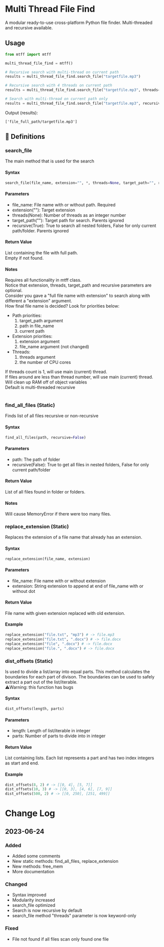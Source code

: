 # Multi Thread File Find
A modular ready-to-use cross-platform Python file finder. Multi-threaded and recursive available.

## Usage
```python
from mtff import mtff

multi_thread_file_find = mtff()

# Recursive search with multi-thread on current path
results = multi_thread_file_find.search_file("targetfile.mp3")

# Recursive search with 4 threads on current path
results = multi_thread_file_find.search_file("targetfile.mp3", threads=4)

# Search with multi-thread on current path only
results = multi_thread_file_find.search_file("targetfile.mp3", recursive=False)
```
Output (results):
```
['file_full_path/targetfile.mp3']
```
## 📖 Definitions

### search_file
The main method that is used for the search

#### Syntax
```python
search_file(file_name, extension="", *, threads=None, target_path="", recursive=True)
```
#### Parameters
<ul>
  <li>file_name: File name with or without path. Required</li>
  <li>extension(""): Target extension</li>
  <li>threads(None): Number of threads as an integer number</li>
  <li>target_path(""): Target path for search. Parents ignored</li>
  <li>recursive(True): True to search all nested folders, False for only current path/folder. Parents ignored</li>
</ul>

#### Return Value
List containing the file with full path.<br/>
Empty if not found.

#### Notes
Requires all functionality in mtff class.<br/>
Notice that extension, threads, target_path and recursive parameters are optional.<br/>
Consider you gave a "full file name with extension" to search along with different a "extension" argument.<br/>
How final file name is decided? Look for priorities below:<br/>
<ul>
  <li>Path priorities:
    <ol type="1">
      <li>target_path argument</li>
      <li>path in file_name</li>
      <li>current path</li>
    </ol>
  </li>
  <li>Extension priorities:
    <ol type="1">
      <li>extension argument</li>
      <li>file_name argument (not changed)</li>
    </ol>
  </li>
  <li>Threads:
    <ol type="1">
      <li>threads argument</li>
      <li>the number of CPU cores</li>
    </ol>
  </li>
</ul>
If threads count is 1, will use main (current) thread.<br/>
If files around are less than thread number, will use main (current) thread.<br/>
Will clean up RAM off of object variables<br/>
Default is multi-threaded recursive<br/>
<br/>

### find_all_files (Static)
Finds list of all files recursive or non-recursive

#### Syntax
```python
find_all_files(path, recursive=False)
```

#### Parameters
<ul>
  <li>path: The path of folder</li>
  <li>recursive(False): True to get all files in nested folders, False for only current path/folder</li>
</ul>

#### Return Value
List of all files found in folder or folders.

#### Notes
Will cause MemoryError if there were too many files.

### replace_extension (Static)
Replaces the extension of a file name that already has an extension.

#### Syntax
```python
replace_extension(file_name, extension)
```

#### Parameters
<ul>
  <li>file_name: File name with or without extension</li>
  <li>extension: String extension to append at end of file_name with or without dot</li>
</ul>

#### Return Value
File name with given extension replaced with old extension.

#### Example
```python
replace_extension("file.txt", "mp3") # -> file.mp3
replace_extension("file.txt", ".docx") # -> file.docx
replace_extension("file", ".docx") # -> file.docx
replace_extension("file.", ".docx") # -> file.docx
```

### dist_offsets (Static)
Is used to divide a list/array into equal parts. This method calculates the boundaries for each part of divison. The boundaries can be used to safely extract a part out of the list/iterable.
<br/>⚠️Warning: this function has bugs

#### Syntax
```python
dist_offsets(length, parts)
```

#### Parameters
<ul>
  <li>length: Length of list/iterable in integer</li>
  <li>parts: Number of parts to divide into in integer</li>
</ul>

#### Return Value
List containing lists. Each list represents a part and has two index integers as start and end.

#### Example
```python
dist_offsets(8, 2) # -> [[0, 4], [5, 7]]
dist_offsets(10, 3) # -> [[0, 3], [4, 6], [7, 9]]
dist_offsets(500, 2) # -> [[0, 250], [251, 499]]
```

# Change Log
## 2023-06-24
### Added
<ul>
  <li>Added some comments</li>
  <li>New static methods: find_all_files, replace_extension</li>
  <li>New methods: free_mem</li>
  <li>More documentation</li>
</ul>

### Changed
<ul>
  <li>Syntax improved</li>
  <li>Modularity increased</li>
  <li>search_file optimized</li>
  <li>Search is now recursive by default</li>
  <li>search_file method "threads" parameter is now keyword-only</li>
</ul>

### Fixed
<ul>
  <li>File not found if all files scan only found one file</li>
</ul>
